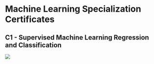 # Machine Learning Specialization Certificates

## C1 - Supervised Machine Learning Regression and Classification

![](/Certifications/Certifications/Machine-Learning-Specialization/helper/c1certificate.PNG)
